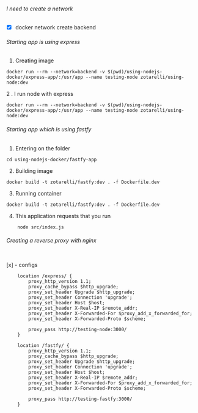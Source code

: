 
###### I need to create a network 
- [x] docker network create backend

###### Starting app is using express

1. Creating image
```
docker run --rm --network=backend -v $(pwd)/using-nodejs-docker/express-app/:/usr/app --name testing-node zotarelli/using-node:dev 
``` 
2 . I run node with express 
```
docker run --rm --network=backend -v $(pwd)/using-nodejs-docker/express-app/:/usr/app --name testing-node zotarelli/using-node:dev 
```
###### Starting app which is using fastfy
1. Entering on the folder
```
cd using-nodejs-docker/fastfy-app
```

2. Building image
```
docker build -t zotarelli/fastfy:dev . -f Dockerfile.dev
```

3. Running container
```
docker build -t zotarelli/fastfy:dev . -f Dockerfile.dev
```

4. This application requests that you run 
```
    node src/index.js
```

######  Creating a reverse proxy with nginx
```
```

[x] - configs

```
    location /express/ {
        proxy_http_version 1.1;
        proxy_cache_bypass $http_upgrade;
        proxy_set_header Upgrade $http_upgrade;
        proxy_set_header Connection 'upgrade';
        proxy_set_header Host $host;
        proxy_set_header X-Real-IP $remote_addr;
        proxy_set_header X-Forwarded-For $proxy_add_x_forwarded_for;
        proxy_set_header X-Forwarded-Proto $scheme;

        proxy_pass http://testing-node:3000/
    }

    location /fastfy/ {
        proxy_http_version 1.1;
        proxy_cache_bypass $http_upgrade;
        proxy_set_header Upgrade $http_upgrade;
        proxy_set_header Connection 'upgrade';
        proxy_set_header Host $host;
        proxy_set_header X-Real-IP $remote_addr;
        proxy_set_header X-Forwarded-For $proxy_add_x_forwarded_for;
        proxy_set_header X-Forwarded-Proto $scheme;

        proxy_pass http://testing-fastfy:3000/
    }
```
